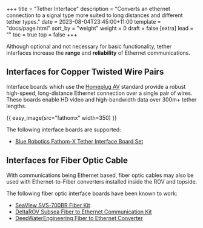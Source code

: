 +++
title = "Tether Interface"
description = "Converts an ethernet connection to a signal type more suited to long distances and different tether types."
date = 2023-08-04T23:45:00+11:00
template = "docs/page.html"
sort_by = "weight"
weight = 0
draft = false
[extra]
lead = ""
toc = true
top = false
+++

Although optional and not necessary for basic functionality, tether interfaces increase the **range** and **reliability** of Ethernet communications.

## Interfaces for Copper Twisted Wire Pairs

Interface boards which use the [Homeplug AV](https://en.wikipedia.org/wiki/HomePlug#HomePlug_AV) standard provide a robust high-speed, long-distance Ethernet connection over a single pair of wires. These boards enable HD video and high-bandwidth data over 300m+ tether lengths.

{{ easy_image(src="fathomx" width=350) }}

The following interface boards are supported:
* [Blue Robotics Fathom-X Tether Interface Board Set](https://bluerobotics.com/store/comm-control-power/tether-interface/fathom-x-r1/)

## Interfaces for Fiber Optic Cable

With communications being Ethernet based, fiber optic cables may also be used with Ethernet-to-Fiber converters installed inside the ROV and topside.

The following fiber optic interface boards have been known to work: 
* [SeaView SVS-700BR Fiber Kit](https://www.seaviewsystems.com/products/blue-robotics-bluerov2-and-accessories/bluerov2-fiber-optic-upgrade-kit/)
* [DeltaROV Subsea Fiber to Ethernet Communication Kit](http://www.deltarov.com/new/product/drov-subsea-fiber-to-ethernet-communication-kit/)
* [DeepWaterEngineering Fiber to Ethernet Converter](https://dwe.ai/products/ethernet-fiber-converter)
